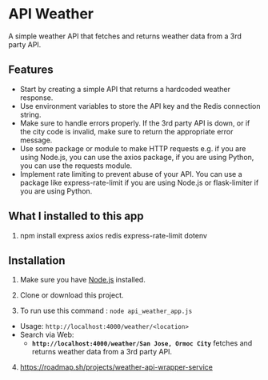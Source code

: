 # API Weather
A simple weather API that fetches and returns weather data from a 3rd party API.

## Features

- Start by creating a simple API that returns a hardcoded weather response.
- Use environment variables to store the API key and the Redis connection string.
- Make sure to handle errors properly. If the 3rd party API is down, or if the city code is invalid, make sure to return the appropriate error message.
- Use some package or module to make HTTP requests e.g. if you are using Node.js, you can use the axios package, if you are using Python, you can use the requests module.
- Implement rate limiting to prevent abuse of your API. You can use a package like express-rate-limit if you are using Node.js or flask-limiter if you are using Python.

## What I installed to this app

1. npm install express axios redis express-rate-limit dotenv

## Installation

1. Make sure you have [Node.js](https://nodejs.org) installed.

2. Clone or download this project.

3. To run use this command : `node api_weather_app.js`
  - Usage:  `http://localhost:4000/weather/<location>`
  - Search via Web:
     - **`http://localhost:4000/weather/San Jose, Ormoc City`**  fetches and returns weather data from a 3rd party API.

4. https://roadmap.sh/projects/weather-api-wrapper-service
